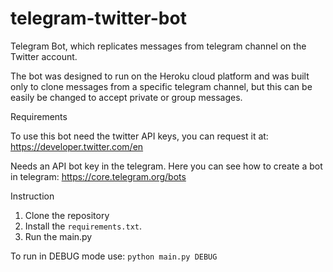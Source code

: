 # telegram-twitter-bot

Telegram Bot, which replicates messages from telegram channel on the Twitter account.

The bot was designed to run on the Heroku cloud platform and was built only to clone 
messages from a specific telegram channel, but this can be easily be changed to accept
private  or group messages.

Requirements

To use this bot need the twitter API keys, you can request it at: https://developer.twitter.com/en

Needs an API bot key in the telegram. Here you can see 
how to create a bot in telegram: https://core.telegram.org/bots

Instruction

1. Clone the repository
2. Install the `requirements.txt`.
3. Run the main.py

To run in DEBUG mode use: `python main.py DEBUG`
